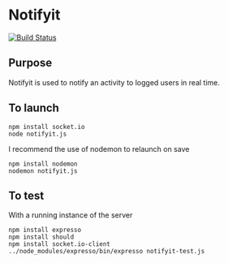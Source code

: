 # Notifyit

[![Build Status](https://secure.travis-ci.org/cexbrayat/notifyit.png)](http://travis-ci.org/cexbrayat/notifyit)

## Purpose

Notifyit is used to notify an activity to logged users in real time.  

## To launch  
```
npm install socket.io  
node notifyit.js  
```

I recommend the use of nodemon to relaunch on save  
```
npm install nodemon  
nodemon notifyit.js  
```

## To test

With a running instance of the server
```
npm install expresso  
npm install should  
npm install socket.io-client   
../node_modules/expresso/bin/expresso notifyit-test.js  
```

